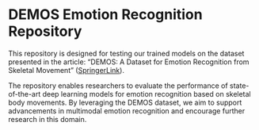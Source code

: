 # DEMOS Emotion Recognition Repository

This repository is designed for testing our trained models on the dataset presented in the article:
“DEMOS: A Dataset for Emotion Recognition from Skeletal Movement” ([SpringerLink](https://link.springer.com/article/10.3758/s13428-022-01887-4)).

The repository enables researchers to evaluate the performance of state-of-the-art deep learning models for emotion recognition based on skeletal body movements. By leveraging the DEMOS dataset, we aim to support advancements in multimodal emotion recognition and encourage further research in this domain.
